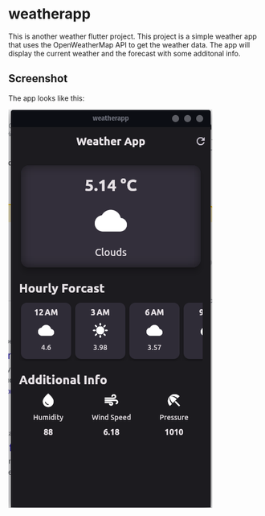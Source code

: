 # weatherapp

This is another weather flutter project. This project is a simple weather app that uses the OpenWeatherMap API to get the weather data. The app will display the current weather and the forecast with some additonal info.

## Screenshot

The app looks like this:

![Waether App Screen](image.png)


